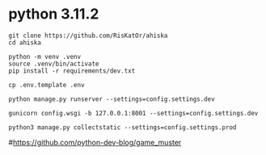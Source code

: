 # python 3.11.2

    git clone https://github.com/RisKatOr/ahiska
    cd ahiska

    python -m venv .venv
    source .venv/bin/activate
    pip install -r requirements/dev.txt

    cp .env.template .env

    python manage.py runserver --settings=config.settings.dev

    gunicorn config.wsgi -b 127.0.0.1:8001 --settings=config.settings.dev

    python3 manage.py collectstatic --settings=config.settings.prod

#https://github.com/python-dev-blog/game_muster